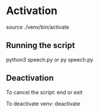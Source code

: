 # Activation

source ./venv/bin/activate

## Running the script

python3 speech.py or py speech.py

## Deactivation

To cancel the script: end or exit

To deactivate venv: deactivate
